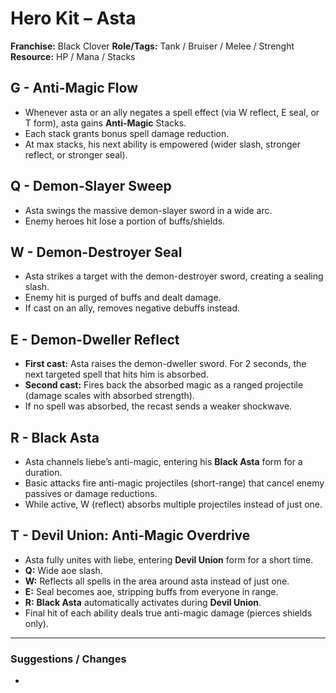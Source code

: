# Hero Kit – Asta

**Franchise:** Black Clover
**Role/Tags:** Tank / Bruiser / Melee / Strenght 
**Resource:** HP / Mana / Stacks

## G - Anti-Magic Flow
- Whenever asta or an ally negates a spell effect (via W reflect, E seal, or T form), asta gains **Anti-Magic** Stacks.
- Each stack grants bonus spell damage reduction.
- At max stacks, his next ability is empowered (wider slash, stronger reflect, or stronger seal).

## Q - Demon-Slayer Sweep
- Asta swings the massive demon-slayer sword in a wide arc.
- Enemy heroes hit lose a portion of buffs/shields.

## W - Demon-Destroyer Seal
- Asta strikes a target with the demon-destroyer sword, creating a sealing slash.
- Enemy hit is purged of buffs and dealt damage.
- If cast on an ally, removes negative debuffs instead.

## E - Demon-Dweller Reflect
- **First cast:** Asta raises the demon-dweller sword. For 2 seconds, the next targeted spell that hits him is absorbed.
- **Second cast:** Fires back the absorbed magic as a ranged projectile (damage scales with absorbed strength).
- If no spell was absorbed, the recast sends a weaker shockwave.

## R - Black Asta
- Asta channels liebe’s anti-magic, entering his **Black Asta** form for a duration.
- Basic attacks fire anti-magic projectiles (short-range) that cancel enemy passives or damage reductions.
- While active, W (reflect) absorbs multiple projectiles instead of just one.

## T - Devil Union: Anti-Magic Overdrive
- Asta fully unites with liebe, entering **Devil Union** form for a short time.
- **Q:** Wide aoe slash.
- **W:** Reflects all spells in the area around asta instead of just one.
- **E:** Seal becomes aoe, stripping buffs from everyone in range.
- **R:** **Black Asta** automatically activates during **Devil Union**.
- Final hit of each ability deals true anti-magic damage (pierces shields only).

---

### Suggestions / Changes
- <your notes here>